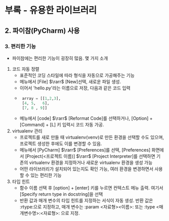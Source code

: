 # 부록 - 유용한 라이브러리
## 2. 파이참(PyCharm) 사용
### 3. 편리한 기능
- 파이참에는 편리한 기능이 굉장히 많음. 몇 가지 소개
1. 코드 자동 정렬
   - 표준적인 코딩 스타일에 따라 형식을 자동으로 가공해주는 기능
   - 메뉴에서 [File] $\rarr$ [New]선택, 새로운 파일 생성.
   - 이어서 'hello.py'라는 이름으로 저장, 다음과 같은 코드 입력
   - ```python
      array = [[1,2,3],
      [4, 5,   6],
      [7, 8 , 9]]
     ```
   - 메뉴에서 [code] $\rarr$ [Reformat Code]를 선택하거나, [Option] + [Command] + [L] 키 입력시 코드 자동 가공.
2. virtualenv 관리
   - 프로젝트를 새로 만들 때 virtualenv(venv)로 만든 환경을 선택할 수도 있으며, 프로젝트 생성한 후에도 이를 변경할 수 있음.
   - 메뉴에서 [PyCharm] $\rarr$ [Preferences]를 선택, [Preferences] 화면에서 [Project(<프로젝트 이름)] $\rarr$ [Project Interpreter]를 선택하면 기존의 virtualenv 환경을 지정하거나 새로운 virtualenv 환경을 생성 가능
   - 어떤 라이브러리가 설치되어 있는지도 확인 가능, 여러 환경을 변경하면서 사용할 수 있는 편리한 기능
3. 타입 힌트
   - 함수 이름 선택 후 [option] + [enter] 키를 누르면 컨텍스트 메뉴 출력. 여기서 [Specify return type in docstring]을 선택
   - 반환 값과 매개 변수의 타입 힌트를 지정하는 서식이 자동 생성. 반환 값은 :rtype:으로 지정하고, 매개 변수는 :param <자료형><이름>: 또는 :type <매개변수명>:<자료형>: 으로 지정.